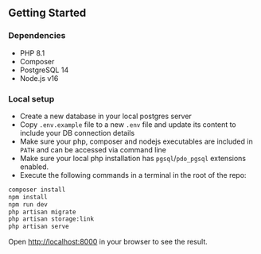 ## Getting Started

### Dependencies

- PHP 8.1
- Composer
- PostgreSQL 14
- Node.js v16

### Local setup

- Create a new database in your local postgres server
- Copy `.env.example` file to a new `.env` file and update its content to include your DB connection details
- Make sure your php, composer and nodejs executables are included in `PATH` and can be accessed via command line
- Make sure your local php installation has `pgsql`/`pdo_pgsql` extensions enabled.
- Execute the following commands in a terminal in the root of the repo:

```bash
composer install
npm install
npm run dev
php artisan migrate
php artisan storage:link
php artisan serve
```

Open [http://localhost:8000](http://localhost:8000) in your browser to see the result.
